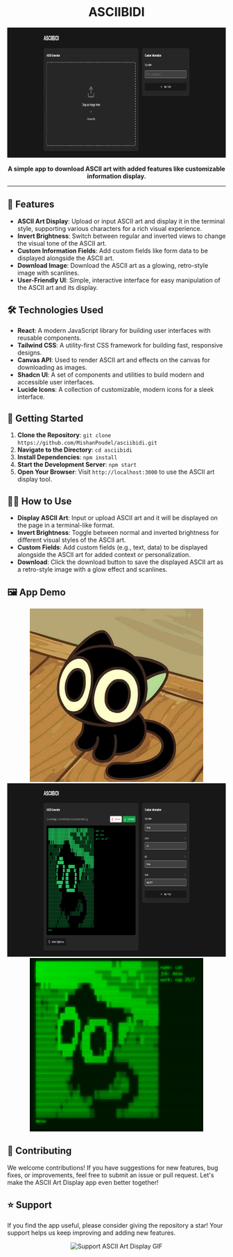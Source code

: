 <h1 align="center">ASCIIBIDI</h1>

<p align="center">
  <img src="public/screenshots/screenshot1.png" alt="ASCII Art Display Demo 1" width="600px" height="300px">
</p>

<p align="center">
  <strong>A simple app to download ASCII art with added features like customizable information display.</strong>
</p>

---

## 🎨 Features

- **ASCII Art Display**: Upload or input ASCII art and display it in the terminal style, supporting various characters for a rich visual experience.
- **Invert Brightness**: Switch between regular and inverted views to change the visual tone of the ASCII art.
- **Custom Information Fields**: Add custom fields like form data to be displayed alongside the ASCII art.
- **Download Image**: Download the ASCII art as a glowing, retro-style image with scanlines.
- **User-Friendly UI**: Simple, interactive interface for easy manipulation of the ASCII art and its display.

## 🛠️ Technologies Used

- **React**: A modern JavaScript library for building user interfaces with reusable components.
- **Tailwind CSS**: A utility-first CSS framework for building fast, responsive designs.
- **Canvas API**: Used to render ASCII art and effects on the canvas for downloading as images.
- **Shadcn UI**: A set of components and utilities to build modern and accessible user interfaces.
- **Lucide Icons**: A collection of customizable, modern icons for a sleek interface.

## 🚀 Getting Started

1. **Clone the Repository**: `git clone https://github.com/MishanPoudel/asciibidi.git`
2. **Navigate to the Directory**: `cd asciibidi`
3. **Install Dependencies**: `npm install`
4. **Start the Development Server**: `npm start`
5. **Open Your Browser**: Visit `http://localhost:3000` to use the ASCII art display tool.

## 🧑‍💻 How to Use

- **Display ASCII Art**: Input or upload ASCII art and it will be displayed on the page in a terminal-like format.
- **Invert Brightness**: Toggle between normal and inverted brightness for different visual styles of the ASCII art.
- **Custom Fields**: Add custom fields (e.g., text, data) to be displayed alongside the ASCII art for added context or personalization.
- **Download**: Click the download button to save the displayed ASCII art as a retro-style image with a glow effect and scanlines.

## 🖼️ App Demo

<p align="center">
  <img src="public/screenshots/screenshot2.jpg" alt="ASCII Art Display Demo 2" width="400px" height="400px">
  <img src="public/screenshots/screenshot3.png" alt="ASCII Art Display Demo 3" width="800px" height="400px">
  <img src="public/screenshots/screenshot4.jpg" alt="ASCII Art Display Demo 4" width="400px" height="400px">
</p>

## 🤝 Contributing

We welcome contributions! If you have suggestions for new features, bug fixes, or improvements, feel free to submit an issue or pull request. Let's make the ASCII Art Display app even better together!

## ⭐ Support

If you find the app useful, please consider giving the repository a star! Your support helps us keep improving and adding new features.

<p align="center">
  <img src="https://i.pinimg.com/originals/f7/79/6d/f7796db3b66ceb3aab49aa889ae2148a.gif" alt="Support ASCII Art Display GIF">
</p>